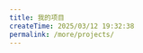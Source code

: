 ```yaml
---
title: 我的项目
createTime: 2025/03/12 19:32:38
permalink: /more/projects/
---
```


<CardGrid>
  <RepoCard repo="PinkDopeyBug/pinkdopeybug-theme" />
  <RepoCard repo="PinkDopeyBug/blog" />
</CardGrid>
